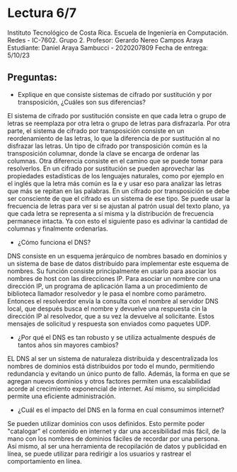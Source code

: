 # Lectura 6/7

Instituto Tecnológico de Costa Rica. 
Escuela de Ingeniería en Computación. 
Redes - IC-7602.
Grupo 2. 
Profesor: Gerardo Nereo Campos Araya
Estudiante: Daniel Araya Sambucci - 2020207809
Fecha de entrega: 5/10/23

## Preguntas:

* Explique en que consiste sistemas de cifrado por sustitución y por transposición, ¿Cuáles son sus diferencias?

El sistema de cifrado por sustitución consiste en que cada letra o grupo de letras se reemplaza por otra letra o grupo de letras para disfrazarla. Por otra parte, el sistema de cifrado por transposición consiste en un reordenamiento de las letras, lo que la diferencia de por sustitución al no disfrazar las letras. Un tipo de cifrado por transposición común es la transposición columnar, donde la clave se encarga de ordenar las columnas. Otra diferencia consiste en el camino que se puede tomar para resolverlos. En un cifrado por sustitución se pueden aprovechar las propiedades estadísticas de los lenguajes naturales, como por ejemplo en el inglés que la letra más común es la e y usar eso para analizar las letras que más se repitan en las palabras. En un cifrado por transposición se debe ser consciente de que el cifrado es un sistema de ese tipo. Se puede usar la frecuencia de letras para ver si se ajustan al patrón usual del texto plano, ya que cada letra se representa a sí misma y la distribución de frecuencia permanece intacta. Ya con esto el siguiente paso es adivinar la cantidad de columnas y finalmente ordenarlas.

* ¿Cómo funciona el DNS?

DNS consiste en un esquema jerárquico de nombres basado en dominios y un sistema de base de datos distribuido para implementar este esquema de nombres. Su función consiste principalmente en usarlo para asociar los nombres de host con las direcciones IP. Para asociar un nombre con una dirección IP, un programa de aplicación llama a un procedimiento de biblioteca llamador resolvedor y le pasa el nombre como parámetro. Entonces el resolverdor envía la consulta con el nombre al servidor DNS local, que después busca el nombre y devuelve una respuesta cin la dirección IP al resolvedor, que a su vez la devuelve al solicitante. Estos mensajes de solicitud y respuesta son enviados como paquetes UDP. 

* ¿Por qué el DNS es tan robusto y se utiliza actualmente después de tantos años sin mayores cambios?

EL DNS al ser un sistema de naturaleza distribuida y descentralizada los nombres de dominios está distribuidos por todo el mundo, permitiendo redundancia y evitando un único punto de fallo.  Además, la forma en que se agregan nuevos dominios y otros factores permiten una escalabilidad acorde al crecimiento exponencial de internet. Así mismo, su simplicidad permite una eficiente administración.

* ¿Cuál es el impacto del DNS en la forma en cual consumimos internet?

Se pueden utilizar dominios con usos definidos. Esto permite poder "catalogar" el contenido en internet y dar una accesibilidad más fácil, de la mano con los nombres de dominios fáciles de recordar por una persona. Así mismo, al ser una herramienta de recopilación de datos y publicidad en línea, se puede utilizar para redirigir a los usuarios y rastrear el comportamiento en línea. 